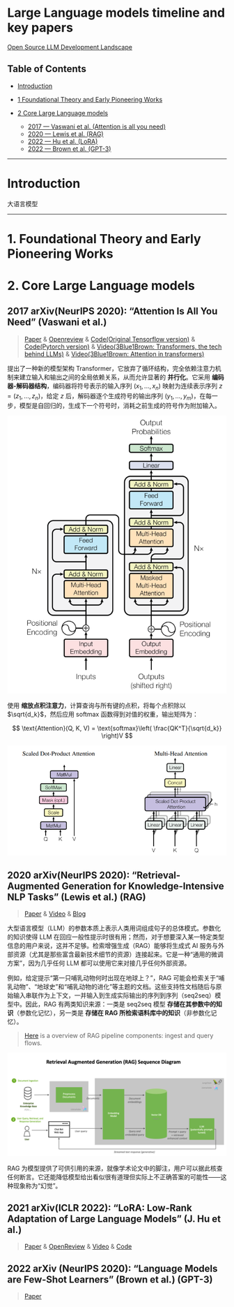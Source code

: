 # Large Language models timeline and key papers
[Open Source LLM Development Landscape](https://antoss-landscape.my.canva.site/)

## Table of Contents
* [Introduction](#introduction)
* [1 Foundational Theory and Early Pioneering Works](#1-foundational-theory-and-early-pioneering-works)
  
* [2 Core Large Language models](#2-core-large-language-models)
  * [2017 — Vaswani et al. (Attention is all you need)](#2017—vaswani-et-al-attention-is-all-you-need)
  * [2020 — Lewis et al. (RAG)](#2020—lewis-et-al-RAG)
  * [2022 — Hu et al. (LoRA)](#2022—Hu-et-al-LoRA)
  * [2022 — Brown et al. (GPT-3)](#GPT-3-brown-et-al)
---
  
<a id="introduction"></a>

# Introduction
大语言模型

---

<a id="1-foundational-theory-and-early-pioneering-works"></a>
# 1. Foundational Theory and Early Pioneering Works



<a id="2-core-large-language-models"></a>
# 2. Core Large Language models

<a id="2017—vaswani-et-al-attention-is-all-you-need"></a>
## **2017 arXiv(NeurIPS 2020): “Attention Is All You Need” (Vaswani et al.)**

> [Paper](https://arxiv.org/abs/1706.03762) & [Openreview](https://proceedings.neurips.cc/paper_files/paper/2017/file/3f5ee243547dee91fbd053c1c4a845aa-Reviews.html) & [Code(Original Tensorflow version)](https://github.com/tensorflow/tensor2tensor/blob/master/tensor2tensor/models/transformer.py) & [Code(Pytorch version)](https://github.com/jadore801120/attention-is-all-you-need-pytorch) & [Video(3Blue1Brown: Transformers, the tech behind LLMs)](https://www.youtube.com/watch?v=wjZofJX0v4M) & [Video(3Blue1Brown: Attention in transformers)](https://www.youtube.com/watch?v=eMlx5fFNoYc)

提出了一种新的模型架构 Transformer，它放弃了循环结构，完全依赖注意力机制来建立输入和输出之间的全局依赖关系，从而允许显著的 **并行化**。它采用 **编码器-解码器结构**，编码器将符号表示的输入序列 $(x_1, ..., x_n)$ 映射为连续表示序列 $z = (z_1, ..., z_n)$，给定 $z$ 后，解码器逐个生成符号的输出序列 $(y_1, ..., y_m)$，在每一步，模型是自回归的，生成下一个符号时，消耗之前生成的符号作为附加输入。

![Figure 1. Transformer architecture.](./assets/Transformer_architecture.png)

使用 **缩放点积注意力**，计算查询与所有键的点积，将每个点积除以 $\sqrt{d_k}$，然后应用 softmax 函数得到对值的权重，输出矩阵为：

$$
\text{Attention}(Q, K, V) = \text{softmax}\left( \frac{QK^T}{\sqrt{d_k}} \right)V
$$

![Figure 2. Scaled Dot-Product Attention and Multi-Head Attention running in parallel.](./assets/Scaled_Dot-Product_Attention_and_Multi-Head_Attention_running_in_parallel.png)


<a id="2020—lewis-et-al-RAG"></a>
## **2020 arXiv(NeurIPS 2020): “Retrieval-Augmented Generation for Knowledge-Intensive NLP Tasks” (Lewis et al.)** (RAG)

> [Paper](https://arxiv.org/abs/2005.11401) & [Video](https://www.youtube.com/watch?v=JGpmQvlYRdU) & [Blog](https://ai.meta.com/blog/retrieval-augmented-generation-streamlining-the-creation-of-intelligent-natural-language-processing-models/)
  
大型语言模型（LLM）的参数本质上表示人类用词组成句子的总体模式。参数化的知识使得 LLM 在回应一般性提示时很有用；然而，对于想要深入某一特定类型信息的用户来说，这并不足够。检索增强生成（RAG）能够将生成式 AI 服务与外部资源（尤其是那些富含最新技术细节的资源）连接起来。它是一种“通用的微调方案”，因为几乎任何 LLM 都可以使用它来对接几乎任何外部资源。

例如，给定提示“第一只哺乳动物何时出现在地球上？”，RAG 可能会检索关于“哺乳动物”、“地球史”和“哺乳动物的进化”等主题的文档。这些支持性文档随后与原始输入串联作为上下文，一并输入到生成实际输出的序列到序列（seq2seq）模型中。因此，RAG 有两类知识来源：一类是 seq2seq 模型 **存储在其参数中的知识**（参数化记忆），另一类是 **存储在 RAG 所检索语料库中的知识**（非参数化记忆）。

> [Here](https://developer.nvidia.com/blog/rag-101-demystifying-retrieval-augmented-generation-pipelines/) is a overview of RAG pipeline components: ingest and query flows.

![Figure 3. RAG pipeline.](./assets/figure18.png)
  
RAG 为模型提供了可供引用的来源，就像学术论文中的脚注，用户可以据此核查任何断言。它还能降低模型给出看似很有道理但实际上不正确答案的可能性——这种现象称为“幻觉”。

<a id="2022—Hu-et-al-LoRA"></a>
## **2021 arXiv(ICLR 2022): “LoRA: Low-Rank Adaptation of Large Language Models” (J. Hu et al.)**

> [Paper](https://arxiv.org/abs/2106.09685) & [OpenReview](https://openreview.net/forum?id=nZeVKeeFYf9) & [Video](https://www.youtube.com/watch?v=DhRoTONcyZE) & [Code](https://github.com/microsoft/LoRA)


<a id="GPT-3-brown-et-al"></a>

## **2022 arXiv (NeurIPS 2020): “Language Models are Few-Shot Learners” (Brown et al.)** (GPT-3)

> [Paper](https://arxiv.org/abs/2005.14165)
